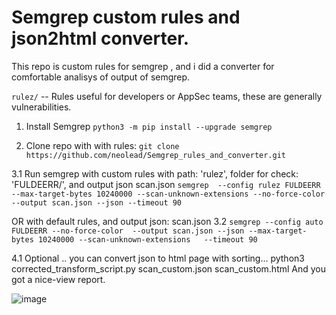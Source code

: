 # Semgrep custom rules and json2html converter.

This repo is custom rules for semgrep , and i did a converter for comfortable analisys of output of semgrep.


`rulez/` -- Rules useful for developers or AppSec teams, these are generally vulnerabilities.
          
1. Install Semgrep 
```python3 -m pip install --upgrade semgrep```

2. Clone repo with with rules:
```git clone https://github.com/neolead/Semgrep_rules_and_converter.git```

3.1 Run semgrep with custom rules with path: 'rulez', folder for check: 'FULDEERR/', and output json scan.json
```semgrep  --config rulez FULDEERR  --max-target-bytes 10240000 --scan-unknown-extensions --no-force-color  --output scan.json --json --timeout 90```

OR with default rules, and output json: scan.json
3.2 ```semgrep --config auto FULDEERR --no-force-color  --output scan.json --json --max-target-bytes 10240000 --scan-unknown-extensions   --timeout 90```

4.1 Optional .. you can convert json to html page with sorting...
python3 corrected_transform_script.py  scan_custom.json scan_custom.html
And you got a nice-view report.

![image](https://github.com/neolead/Semgrep_rules_and_converter/assets/16626585/7167168d-bf60-4fa3-84f3-336a6c715f8b)
